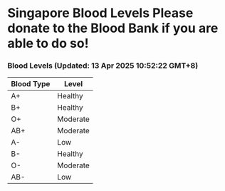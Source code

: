 Singapore Blood Levels
 Please donate to the Blood Bank if you are able to do so!
================================================================================================================================

### Blood Levels (Updated: 13 Apr 2025 10:52:22 GMT+8)
| Blood Type | Level     |
|------------|-----------|
| A+     | Healthy |
| B+     | Healthy |
| O+     | Moderate |
| AB+     | Moderate |
| A-     | Low |
| B-     | Healthy |
| O-     | Moderate |
| AB-     | Low |
